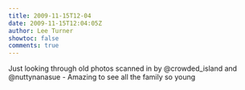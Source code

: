 ```yaml
---
title: 2009-11-15T12-04
date: 2009-11-15T12:04:05Z
author: Lee Turner
showtoc: false
comments: true
---
```


Just looking through old photos scanned in by @crowded_island and @nuttynanasue - Amazing to see all the family so young

